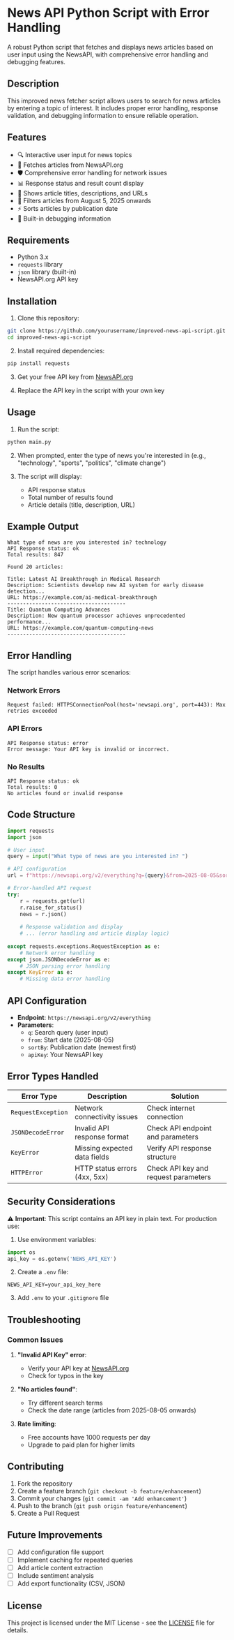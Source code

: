 # News API Python Script with Error Handling

A robust Python script that fetches and displays news articles based on user input using the NewsAPI, with comprehensive error handling and debugging features.

## Description

This improved news fetcher script allows users to search for news articles by entering a topic of interest. It includes proper error handling, response validation, and debugging information to ensure reliable operation.

## Features

- 🔍 Interactive user input for news topics
- 📰 Fetches articles from NewsAPI.org
- 🛡️ Comprehensive error handling for network issues
- 📊 Response status and result count display
- 🔗 Shows article titles, descriptions, and URLs
- 📅 Filters articles from August 5, 2025 onwards
- ⚡ Sorts articles by publication date
- 🐛 Built-in debugging information

## Requirements

- Python 3.x
- `requests` library
- `json` library (built-in)
- NewsAPI.org API key

## Installation

1. Clone this repository:
```bash
git clone https://github.com/yourusername/improved-news-api-script.git
cd improved-news-api-script
```

2. Install required dependencies:
```bash
pip install requests
```

3. Get your free API key from [NewsAPI.org](https://newsapi.org/register)

4. Replace the API key in the script with your own key

## Usage

1. Run the script:
```bash
python main.py
```

2. When prompted, enter the type of news you're interested in (e.g., "technology", "sports", "politics", "climate change")

3. The script will display:
   - API response status
   - Total number of results found
   - Article details (title, description, URL)

## Example Output

```
What type of news are you interested in? technology
API Response status: ok
Total results: 847

Found 20 articles:

Title: Latest AI Breakthrough in Medical Research
Description: Scientists develop new AI system for early disease detection...
URL: https://example.com/ai-medical-breakthrough
--------------------------------------
Title: Quantum Computing Advances
Description: New quantum processor achieves unprecedented performance...
URL: https://example.com/quantum-computing-news
--------------------------------------
```

## Error Handling

The script handles various error scenarios:

### Network Errors
```
Request failed: HTTPSConnectionPool(host='newsapi.org', port=443): Max retries exceeded
```

### API Errors
```
API Response status: error
Error message: Your API key is invalid or incorrect.
```

### No Results
```
API Response status: ok
Total results: 0
No articles found or invalid response
```

## Code Structure

```python
import requests
import json

# User input
query = input("What type of news are you interested in? ")

# API configuration
url = f"https://newsapi.org/v2/everything?q={query}&from=2025-08-05&sortBy=publishedAt&apiKey=YOUR_API_KEY"

# Error-handled API request
try:
    r = requests.get(url)
    r.raise_for_status()
    news = r.json()
    
    # Response validation and display
    # ... (error handling and article display logic)
    
except requests.exceptions.RequestException as e:
    # Network error handling
except json.JSONDecodeError as e:
    # JSON parsing error handling
except KeyError as e:
    # Missing data error handling
```

## API Configuration

- **Endpoint**: `https://newsapi.org/v2/everything`
- **Parameters**:
  - `q`: Search query (user input)
  - `from`: Start date (2025-08-05)
  - `sortBy`: Publication date (newest first)
  - `apiKey`: Your NewsAPI key

## Error Types Handled

| Error Type | Description | Solution |
|------------|-------------|----------|
| `RequestException` | Network connectivity issues | Check internet connection |
| `JSONDecodeError` | Invalid API response format | Check API endpoint and parameters |
| `KeyError` | Missing expected data fields | Verify API response structure |
| `HTTPError` | HTTP status errors (4xx, 5xx) | Check API key and request parameters |

## Security Considerations

⚠️ **Important**: This script contains an API key in plain text. For production use:

1. Use environment variables:
```python
import os
api_key = os.getenv('NEWS_API_KEY')
```

2. Create a `.env` file:
```
NEWS_API_KEY=your_api_key_here
```

3. Add `.env` to your `.gitignore` file

## Troubleshooting

### Common Issues

1. **"Invalid API Key" error**:
   - Verify your API key at [NewsAPI.org](https://newsapi.org/)
   - Check for typos in the key

2. **"No articles found"**:
   - Try different search terms
   - Check the date range (articles from 2025-08-05 onwards)

3. **Rate limiting**:
   - Free accounts have 1000 requests per day
   - Upgrade to paid plan for higher limits

## Contributing

1. Fork the repository
2. Create a feature branch (`git checkout -b feature/enhancement`)
3. Commit your changes (`git commit -am 'Add enhancement'`)
4. Push to the branch (`git push origin feature/enhancement`)
5. Create a Pull Request

## Future Improvements

- [ ] Add configuration file support
- [ ] Implement caching for repeated queries
- [ ] Add article content extraction
- [ ] Include sentiment analysis
- [ ] Add export functionality (CSV, JSON)

## License

This project is licensed under the MIT License - see the [LICENSE](LICENSE) file for details.

